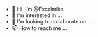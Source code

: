 - 👋 Hi, I’m @Excelmike
- 👀 I’m interested in ...
- 💞️ I’m looking to collaborate on ...
- 📫 How to reach me ...

<!---
Excelmike/Excelmike is a ✨ special ✨ repository because its `README.md` (this file) appears on your GitHub profile.
You can click the Preview link to take a look at your changes.
--->
